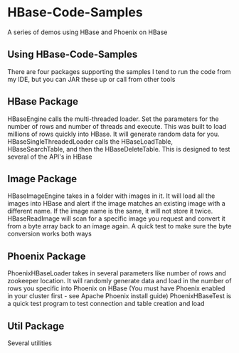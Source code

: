 # HBase-Code-Samples
A series of demos using HBase and Phoenix on HBase

## Using HBase-Code-Samples
There are four packages supporting the samples
I tend to run the code from my IDE, but you can JAR these up or call from other tools

## HBase Package
HBaseEngine calls the multi-threaded loader. Set the parameters for the number of rows and number of threads and execute. This was built to load 
millions of rows quickly into HBase. It will generate random data for you.
HBaseSingleThreadedLoader calls the HBaseLoadTable, HBaseSearchTable, and then the HBaseDeleteTable. This is designed to test several of the API's
in HBase

## Image Package
HBaseImageEngine takes in a folder with images in it. It will load all the images into HBase and alert if the image matches an existing image with a
different name. If the image name is the same, it will not store it twice.
HBaseReadImage will scan for a specific image you request and convert it from a byte array back to an image again. A quick test to make sure the 
byte conversion works both ways

## Phoenix Package
PhoenixHBaseLoader takes in several parameters like number of rows and zookeeper location. It will randomly generate data and load in the number
of rows you specific into Phoenix on HBase (You must have Phoenix enabled in your cluster first - see Apache Phoenix install guide)
PhoenixHBaseTest is a quick test program to test connection and table creation and load

## Util Package
Several utilities
